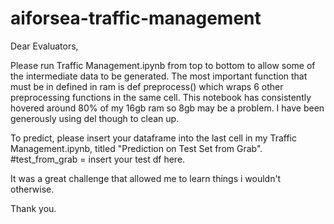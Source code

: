 # aiforsea-traffic-management

Dear Evaluators,

Please run Traffic Management.ipynb from top to bottom to allow some of the intermediate data to be generated. 
The most important function that must be in defined in ram is def preprocess() which wraps 6 other preprocessing functions in the same cell.
This notebook has consistently hovered around 80% of my 16gb ram so 8gb may be a problem. I have been generously using del though to clean up.

To predict, please insert your dataframe into the last cell in my Traffic Management.ipynb, titled "Prediction on Test Set from Grab".
#test_from_grab = insert your test df here.

It was a great challenge that allowed me to learn things i wouldn't otherwise.

Thank you.
 
